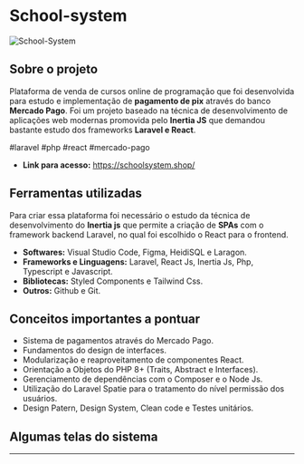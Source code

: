 # School-system
![School-System](https://github.com/user-attachments/assets/c81160e4-dacf-445a-99b3-b011a59cd638)

## Sobre o projeto
Plataforma de venda de cursos online de programação que foi desenvolvida para estudo e implementação de __pagamento de pix__ através do banco __Mercado Pago__. Foi um projeto baseado na técnica de desenvolvimento de aplicações web modernas promovida pelo __Inertia JS__ que
demandou bastante estudo dos frameworks __Laravel e React__. 

#laravel #php #react #mercado-pago

* __Link para acesso:__ https://schoolsystem.shop/

## Ferramentas utilizadas

Para criar essa plataforma foi necessário o estudo da técnica de desenvolvimento do __Inertia js__ que permite a criação de __SPAs__ com o framework backend Laravel, 
no qual foi escolhido o React para o frontend.

- __Softwares:__ Visual Studio Code, Figma, HeidiSQL e Laragon.
- __Frameworks e Linguagens:__ Laravel, React Js, Inertia Js, Php, Typescript e Javascript.
- __Bibliotecas:__ Styled Components e Tailwind Css.
- __Outros:__ Github e Git.
  
## Conceitos importantes a pontuar

- Sistema de pagamentos através do Mercado Pago.
- Fundamentos do design de interfaces.
- Modularização e reaproveitamento de componentes React.
- Orientação a Objetos do PHP 8+ (Traits, Abstract e Interfaces).
- Gerenciamento de dependências com o Composer e o Node Js.
- Utilização do Laravel Spatie para o tratamento do nível permissão dos usuários.
- Design Patern, Design System, Clean code e Testes unitários.

## Algumas telas do sistema


*************
